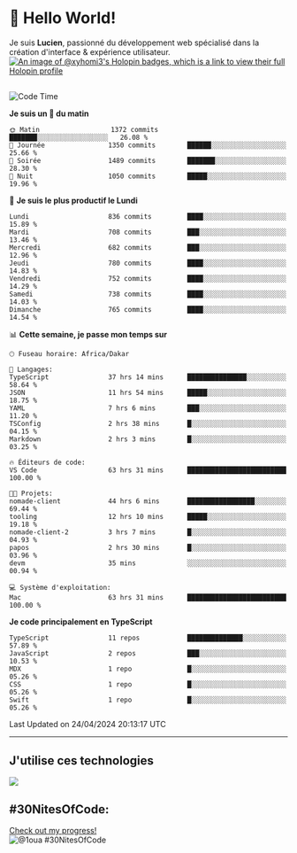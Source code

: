 # 👋 Hello World!

Je suis **Lucien**, passionné du développement web spécialisé dans la création d'interface & expérience utilisateur.
[![An image of @xyhomi3's Holopin badges, which is a link to view their full Holopin profile](https://holopin.me/xyhomi3)](https://holopin.io/@xyhomi3)

##

<!--START_SECTION:waka-->
![Code Time](http://img.shields.io/badge/Code%20Time-1%2C040%20hrs%2020%20mins-blue)

**Je suis un 🐤 du matin** 

```text
🌞 Matin                  1372 commits        ███████░░░░░░░░░░░░░░░░░░   26.08 % 
🌆 Journée                1350 commits        ██████░░░░░░░░░░░░░░░░░░░   25.66 % 
🌃 Soirée                 1489 commits        ███████░░░░░░░░░░░░░░░░░░   28.30 % 
🌙 Nuit                   1050 commits        █████░░░░░░░░░░░░░░░░░░░░   19.96 % 
```
📅 **Je suis le plus productif le Lundi** 

```text
Lundi                    836 commits         ████░░░░░░░░░░░░░░░░░░░░░   15.89 % 
Mardi                    708 commits         ███░░░░░░░░░░░░░░░░░░░░░░   13.46 % 
Mercredi                 682 commits         ███░░░░░░░░░░░░░░░░░░░░░░   12.96 % 
Jeudi                    780 commits         ████░░░░░░░░░░░░░░░░░░░░░   14.83 % 
Vendredi                 752 commits         ████░░░░░░░░░░░░░░░░░░░░░   14.29 % 
Samedi                   738 commits         ████░░░░░░░░░░░░░░░░░░░░░   14.03 % 
Dimanche                 765 commits         ████░░░░░░░░░░░░░░░░░░░░░   14.54 % 
```


📊 **Cette semaine, je passe mon temps sur** 

```text
🕑︎ Fuseau horaire: Africa/Dakar

💬 Langages: 
TypeScript               37 hrs 14 mins      ███████████████░░░░░░░░░░   58.64 % 
JSON                     11 hrs 54 mins      █████░░░░░░░░░░░░░░░░░░░░   18.75 % 
YAML                     7 hrs 6 mins        ███░░░░░░░░░░░░░░░░░░░░░░   11.20 % 
TSConfig                 2 hrs 38 mins       █░░░░░░░░░░░░░░░░░░░░░░░░   04.15 % 
Markdown                 2 hrs 3 mins        █░░░░░░░░░░░░░░░░░░░░░░░░   03.25 % 

🔥 Éditeurs de code: 
VS Code                  63 hrs 31 mins      █████████████████████████   100.00 % 

🐱‍💻 Projets: 
nomade-client            44 hrs 6 mins       █████████████████░░░░░░░░   69.44 % 
tooling                  12 hrs 10 mins      █████░░░░░░░░░░░░░░░░░░░░   19.18 % 
nomade-client-2          3 hrs 7 mins        █░░░░░░░░░░░░░░░░░░░░░░░░   04.93 % 
papos                    2 hrs 30 mins       █░░░░░░░░░░░░░░░░░░░░░░░░   03.96 % 
devm                     35 mins             ░░░░░░░░░░░░░░░░░░░░░░░░░   00.94 % 

💻 Système d'exploitation: 
Mac                      63 hrs 31 mins      █████████████████████████   100.00 % 
```

**Je code principalement en TypeScript** 

```text
TypeScript               11 repos            ██████████████░░░░░░░░░░░   57.89 % 
JavaScript               2 repos             ███░░░░░░░░░░░░░░░░░░░░░░   10.53 % 
MDX                      1 repo              █░░░░░░░░░░░░░░░░░░░░░░░░   05.26 % 
CSS                      1 repo              █░░░░░░░░░░░░░░░░░░░░░░░░   05.26 % 
Swift                    1 repo              █░░░░░░░░░░░░░░░░░░░░░░░░   05.26 % 
```




 Last Updated on 24/04/2024 20:13:17 UTC
<!--END_SECTION:waka-->
---

## J'utilise ces technologies

<p align="left">
  <a href="https://skillicons.dev">
    <img src="https://skillicons.dev/icons?i=ts,js,md,scss,tailwind,react,redux,docker,express,astro,vite,nextjs,vercel,figma,ableton" />
  </a>
</p>

## #30NitesOfCode:
  [Check out my progress!](https://www.codedex.io/@1oua/30-nites-of-code)  
  ![@1oua #30NitesOfCode](https://www.codedex.io/api/petStatus?user=1oua)
